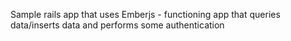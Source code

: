 Sample rails app that uses Emberjs - functioning app that queries data/inserts data and performs some authentication
